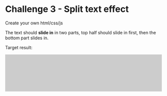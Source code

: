 # Challenge 3 - Split text effect

Create your own html/css/js

The text should **slide in** in two parts, top half should slide in first, then the bottom part slides in.

Target result:

![Result](split-text.gif)
